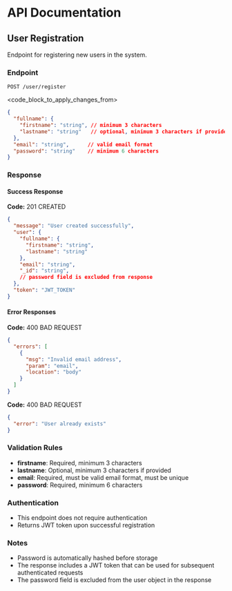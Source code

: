 # API Documentation

## User Registration
Endpoint for registering new users in the system.

### Endpoint
```
POST /user/register
```
<code_block_to_apply_changes_from>
```json
{
  "fullname": {
    "firstname": "string", // minimum 3 characters
    "lastname": "string"   // optional, minimum 3 characters if provided
  },
  "email": "string",      // valid email format
  "password": "string"    // minimum 6 characters
}
```

### Response

#### Success Response
**Code:** 201 CREATED
```json
{
  "message": "User created successfully",
  "user": {
    "fullname": {
      "firstname": "string",
      "lastname": "string"
    },
    "email": "string",
    "_id": "string",
    // password field is excluded from response
  },
  "token": "JWT_TOKEN"
}
```

#### Error Responses

**Code:** 400 BAD REQUEST
```json
{
  "errors": [
    {
      "msg": "Invalid email address",
      "param": "email",
      "location": "body"
    }
  ]
}
```

**Code:** 400 BAD REQUEST
```json
{
  "error": "User already exists"
}
```

### Validation Rules
- **firstname**: Required, minimum 3 characters
- **lastname**: Optional, minimum 3 characters if provided
- **email**: Required, must be valid email format, must be unique
- **password**: Required, minimum 6 characters

### Authentication
- This endpoint does not require authentication
- Returns JWT token upon successful registration

### Notes
- Password is automatically hashed before storage
- The response includes a JWT token that can be used for subsequent authenticated requests
- The password field is excluded from the user object in the response
``` 